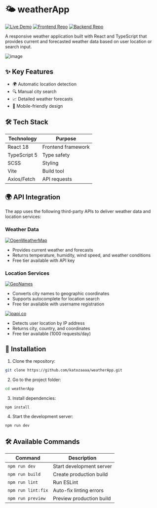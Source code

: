 # 🌤 weatherApp

[![Live Demo](https://img.shields.io/badge/demo-live-green.svg)](https://katozaaaa.github.io/weatherApp/)
[![Frontend Repo](https://img.shields.io/badge/frontend-repo-blue.svg)](https://github.com/katozaaaa/weatherApp)
[![Backend Repo](https://img.shields.io/badge/backend-repo-orange.svg)](https://github.com/katozaaaa/weatherAppProxy)

A responsive weather application built with React and TypeScript that provides current and forecasted weather data based on user location or search input.

![image](https://github.com/user-attachments/assets/5d38d4dc-5dfc-44cb-99c0-e83dd813d3ab)

## ✨ Key Features

- 🌍 Automatic location detection
- 🔍 Manual city search
- 📈 Detailed weather forecasts
- 📱 Mobile-friendly design

## 🛠 Tech Stack

| Technology       | Purpose                |
|------------------|------------------------|
| React 18         | Frontend framework     |
| TypeScript 5     | Type safety            |
| SCSS             | Styling                |
| Vite             | Build tool             |
| Axios/Fetch      | API requests           |

## 🌍 API Integration

The app uses the following third-party APIs to deliver weather data and location services:

### Weather Data
[![OpenWeatherMap](https://img.shields.io/badge/OpenWeatherMap-API-blue?logo=openweathermap&logoColor=white)](https://openweathermap.org/)
- Provides current weather and forecasts
- Returns temperature, humidity, wind speed, and weather conditions
- Free tier available with API key

### Location Services
[![GeoNames](https://img.shields.io/badge/GeoNames-API-lightgrey?logo=openstreetmap&logoColor=blue)](https://www.geonames.org/)
- Converts city names to geographic coordinates
- Supports autocomplete for location search
- Free tier available with username registration

[![ipapi.co](https://img.shields.io/badge/ipapi.co-API-green)](https://ipapi.co/)
- Detects user location by IP address
- Returns city, country, and coordinates
- Free tier available (1000 requests/day)

## 🚀 Installation

1. Clone the repository:
```bash
git clone https://github.com/katozaaaa/weatherApp.git
```
2. Go to the project folder:
```bash
cd weatherApp
```
3. Install dependencies:
```bash
npm install
```
4. Start the development server:
```bash
npm run dev
```

## 🛠 Available Commands

| Command           | Description                     |
|-------------------|---------------------------------|
| `npm run dev`     | Start development server        |
| `npm run build`   | Create production build         |
| `npm run lint`    | Run ESLint                      |
| `npm run lint:fix`| Auto-fix linting errors         |
| `npm run preview` | Preview production build        |
